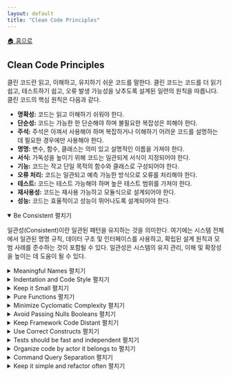 ```yaml
---
layout: default
title: "Clean Code Principles"
---
```


<p class="breadcrumb"><a href="/cs_study/home.html">🏠 홈으로</a></p>

<section>
  <h2>Clean Code Principles</h2>
  <p>
    클린 코드란 읽고, 이해하고, 유지하기 쉬운 코드를 말한다. 클린 코드는 코드를 더 읽기 쉽고, 테스트하기 쉽고, 오류 발생 가능성을 낮추도록 설계된 일련의 원칙을 따릅니다. 클린 코드의 핵심 원칙은 다음과 같다.
    <ul>
    <li><strong>명확성:</strong> 코드는 읽고 이해하기 쉬워야 한다.</li>
    <li><strong>단순성:</strong> 코드는 가능한 한 단순해야 하며 불필요한 복잡성은 피해야 한다.</li>
    <li><strong>주석:</strong> 주석은 아껴서 사용해야 하며 복잡하거나 이해하기 어려운 코드를 설명하는 데 필요한 경우에만 사용해야 한다.</li>
    <li><strong>명명:</strong> 변수, 함수, 클래스는 의미 있고 설명적인 이름을 가져야 한다.</li>
    <li><strong>서식:</strong> 가독성을 높이기 위해 코드는 일관되게 서식이 지정되어야 한다.</li>
    <li><strong>기능:</strong> 코드는 작고 단일 목적의 함수와 클래스로 구성되어야 한다.</li>
    <li><strong>오류 처리:</strong> 코드는 일관되고 예측 가능한 방식으로 오류를 처리해야 한다.</li>
    <li><strong>테스트:</strong> 코드는 테스트 가능해야 하며 높은 테스트 범위를 가져야 한다.</li>
    <li><strong>재사용성:</strong> 코드는 재사용 가능하고 모듈식으로 설계되어야 한다.</li>
    <li><strong>성능:</strong> 코드는 효율적이고 성능이 뛰어나도록 설계되어야 한다.</li>
    </ul>
  </p>
</section>

<!-- 섹션 -->
<details open>
<summary>Be Consistent <span class="indicator">펼치기</span></summary>
<div class="accordion-content">
  <p>
  일관성(Consistent)이란 일관된 패턴을 유지하는 것을 의미한다. 여기에는 시스템 전체에서 일관된 명명 규칙, 데이터 구조 및 인터페이스를 사용하고, 확립된 설계 원칙과 모범 사례를 준수하는 것이 포함될 수 있다. 일관성은 시스템의 유지 관리, 이해 및 확장성을 높이는 데 도움이 될 수 있다.
  </p>
</div>
</details>

<!-- 섹션 -->
<details>
<summary>Meaningful Names <span class="indicator">펼치기</span></summary>
<div class="accordion-content">
  <p>
  변수, 함수, 클래스 등 시스템의 다양한 구성 요소에 명확하고 설명적인 이름을 지정하는 것이 좋다. 이렇게 하면 각 구성 요소의 목적과 용도를 명확하게 전달하여 시스템을 더 쉽게 이해하고 유지 관리할 수 있다.
  </p>
</div>
</details>

<!-- 섹션 -->
<details>
<summary>Indentation and Code Style <span class="indicator">펼치기</span></summary>
<div class="accordion-content">
  <p>
  들여쓰기(Indentation)는 공백을 사용하여 관련 코드 줄을 시각적으로 그룹화하여 코드 구조를 더 쉽게 읽고 이해할 수 있도록 하는 방법이다. 코드 스타일은 명명 규칙, 주석 처리, 공백 사용 등 코드의 형식을 지정하고 구조화하는 데 사용되는 규칙과 지침을 의미한다.일관된 들여쓰기와 코드 스타일을 사용하면 코드를 더 읽기 쉽고 이해하기 쉽게 만들어 시스템의 유지 관리성을 개선할 수 있다.
  </p>
</div>
</details>

<!-- 섹션 -->
<details>
<summary>Keep it Small <span class="indicator">펼치기</span></summary>
<div class="accordion-content">
  <p>
  모든 기능을 수행하려는 크고 단일한 컴포넌트보다는 특정 목적에 맞춰 작고 집중된 컴포넌트를 설계하고 구현해야 한다. 이렇게 하면 개별 컴포넌트를 더 쉽게 이해하고, 테스트하고, 수정할 수 있어 시스템의 유지 관리성과 확장성을 향상시킬 수 있다.
  </p>
  <ul>
    <li><strong>컴포넌트:</strong> UI나 기능을 독립적으로 묶어 재사용할 수 있도록 만든 모듈 단위</li>
    <ul>
    <li>하나의 컴포넌트는 자체적인 데이터(상태)와 표현(뷰), 동작(로직)을 포함할 수 있으며, 다른 컴포넌트와 조합해 더 큰 애플리케이션을 구성할 수 있다.</li>
    </ul>
  </ul>

</div>
</details>

<!-- 섹션 -->
<details>
<summary>Pure Functions <span class="indicator">펼치기</span></summary>
<div class="accordion-content">
  <p>
  순수 함수(Pure Functions)는 다음 기준을 충족하는 특정 유형의 함수이다.
    <ul>
        <li>인수라고 하는 입력을 받아 값이나 출력을 반환한다.</li>
        <li>시스템 상태를 수정하거나 외부 리소스와 상호 작용하는 등 관찰 가능한 부작용을 일으키지 않는다.</li>
        <li>동일한 입력이 주어지면 항상 동일한 출력이 반환된다.</li>
        <li>이는 범위를 벗어나는 상태나 변수에 의존하지 않는다.</li>
    </ul>
  순수 함수는 입력과 내부 논리에 의해서만 동작이 결정되므로 예측 가능성이 높고 테스트하기 쉬운 것으로 간주된다. 또한 순수 함수의 출력은 외부 요인의 영향을 받지 않으므로 프로그램의 동작을 추론하기가 더 쉽다. 순수 함수는 함수형 프로그래밍에서 자주 사용되며, 핵심 원칙으로 간주된다. 또한 경쟁 조건 및 기타 동시성 관련 문제가 덜 발생하기 때문에 동시 및 병렬 프로그래밍에도 유용하다.
  </p>
  <ul>
    <li><strong>동시 프로그래밍(Concurrency):</strong> 여러 작업이 논리적으로 동시에 진행되는 것처럼 보이도록 설계하는 방식으로, 한 번에 하나씩 실행되지만, 작업 간 빠른 전환(스위칭)으로 병행 처리처럼 느껴짐.</li>
    <li><strong>병렬 프로그래밍(Parallelism):</strong> 여러 작업을 물리적으로 동시에 실행하는 방식으로, 여러 CPU 코어 또는 프로세서를 활용해 진짜 동시에 연산 수행.</li>
  </ul>
</div>
</details>

<!-- 섹션 -->
<details>
<summary>Minimize Cyclomatic Complexity <span class="indicator">펼치기</span></summary>
<div class="accordion-content">
  <p>
  순환 복잡도(Cyclomatic Complexity)는 프로그램의 구조적 복잡도를 측정하는 지표로, 프로그램 제어 흐름을 통과하는 선형적으로 독립적인 경로의 수에 따라 결정된다. 높은 순환 복잡도는 프로그램을 이해하고, 테스트하고, 유지 관리하기 어렵게 만들 수 있으므로, 시스템 아키텍처에서 순환 복잡도를 최소화하는 것이 바람직한 경우가 많다.</p>
  <p>시스템 아키텍처에서 순환적 복잡도를 최소화하는 방법은 다음과 같다.</p>
  <ul>
    <li>복잡한 기능을 특정 작업을 수행하는 더 작고 간단한 기능으로 분해한다.</li>
    <li>if-else 문과 루프와 같은 제어 구조를 일관되고 예측 가능한 방식으로 사용한다.</li>
    <li>불변성 및 순수 함수와 같은 함수형 프로그래밍 개념과 기술을 사용하면 복잡한 제어 흐름의 필요성을 줄일 수 있다.</li>
    <li>상태 패턴과 같은 디자인 패턴을 사용하여 복잡한 제어 흐름을 단순화한다.</li>
    <li>정기적으로 코드를 검토하고 리팩토링하여 제어 흐름을 단순화한다.</li>
    <li>코드에서 높은 순환 복잡도를 감지하고 보고할 수 있는 정적 코드 분석 도구를 사용한다.</li>
  </ul>
  <p>이러한 모범 사례를 따르면 시스템 아키텍처가 더욱 강력해지고 오류가 줄어들 것이다.</p>
</div>
</details>

<!-- 섹션 -->
<details>
<summary>Avoid Passing Nulls Booleans <span class="indicator">펼치기</span></summary>
<div class="accordion-content">
  <p>null이나 부울 값을 전달하면 프로그램에서 예기치 않은 동작과 디버깅하기 어려운 오류가 발생할 수 있다.</p> <p>시스템 아키텍처에서 null이나 부울 값을 전달하지 않도록 하는 몇 가지 방법은 다음과 같다.</p>
  <ul>
    <li>null 대신 Optionals 또는 Maybe 타입을 사용하여 값이 없음을 나타낼 수 있다. 이렇게 하면 값이 없음을 명확하게 알 수 있고 null 참조 예외를 방지할 수 있다.</li>
    <li>함수 인수에 null 또는 Boolean 값을 허용하는 대신 기본값을 사용하면 null 또는 Boolean 값을 확인할 필요가 없어 오류 발생 가능성이 줄어든다.</li>
    <li>Null 객체 패턴을 사용하여 null 값을 정의된 동작을 가진 특수 객체로 대체하면 null 값을 확인할 필요가 없어지고 코드의 가독성이 향상된다.</li>
    <li>부울 값을 다룰 때는 if-else 문 대신 삼항 연산자(?:)를 사용하면 코드가 더 간결해지고 읽기 쉬워진다.</li>
    <li>assert 함수를 사용하여 함수 인수의 유효성을 검사하고 유효하지 않으면 예외를 발생시킨다.</li>
  </ul>
  <p>이러한 모범 사례를 따르면 시스템 아키텍처가 더욱 강력해지고 오류가 줄어들 것이다.</p>
</div>
</details>


<!-- 섹션 -->
<details>
<summary>Keep Framework Code Distant <span class="indicator">펼치기</span></summary>
<div class="accordion-content">
  <p>
  프레임워크 코드를 분리한다는 것은 애플리케이션 코드와 프레임워크 코드를 분리하는 것을 의미한다. 이렇게 하면 애플리케이션 코드베이스와 프레임워크를 독립적으로 유지 관리, 테스트 및 업그레이드하기가 더 쉬워진다.시스템 아키텍처에서 프레임워크 코드를 분리하는 몇 가지 방법은 다음과 같다.
  <ol>
    <li>추상화 계층을 사용하여 애플리케이션 코드와 프레임워크 코드를 분리한다. 이를 통해 프레임워크의 세부 사항을 몰라도 애플리케이션 코드를 작성할 수 있다.</li>
    <li>의존성 주입을 사용하여 애플리케이션 코드와 프레임워크 코드를 분리한다. 이를 통해 애플리케이션 코드는 프레임워크 객체를 직접 인스턴스화하지 않고도 프레임워크의 기능을 사용할 수 있다.</li>
    <li>애플리케이션 코드에서 특정 프레임워크에 특화된 라이브러리나 클래스를 사용하지 않는다. 이렇게 하면 나중에 필요할 때 다른 프레임워크로 쉽게 전환할 수 있다.</li>
    <li>애플리케이션 코드가 프레임워크와 상호 작용할 수 있도록 표준 인터페이스를 사용한다. 이를 통해 프레임워크의 세부 사항을 몰라도 애플리케이션 코드를 작성할 수 있다.</li>
    <li>애플리케이션과 프레임워크 코드를 별도의 프로젝트 및/또는 저장소에 보관한다.</li>
  </ol>
  이러한 모범 사례를 따르면 시스템 아키텍처는 유지 관리와 테스트가 더 용이해지고 오류가 덜 발생하며, 필요한 경우 프레임워크를 업그레이드하거나 전환하기가 더 쉬워진다.
  </p>
</div>
</details>

<!-- 섹션 -->
<details>
<summary>Use Correct Constructs <span class="indicator">펼치기</span></summary>
<div class="accordion-content">
  <p>깔끔한 코드 원칙의 맥락에서 "올바른 구조를 사용한다"는 것은 루프, 조건문, 함수와 같은 적절한 프로그래밍 구조를 사용하여 코드를 쉽게 이해하고 유지 관리하고 수정할 수 있도록 하는 것을 의미한다.</p>
  <p>올바른 구문을 사용할 경우, 코드는 논리적이고 직관적인 방식으로 구성되어야 하며, 적절한 제어 흐름 명령문과 데이터 구조를 활용하여 해당 작업을 수행해야 한다. 또한, 불필요하거나 지나치게 복잡한 구문은 코드를 이해하거나 추론하기 어렵게 만들어서는 안 된다.</p>
  <p>또한, 올바른 구조란 문제에 맞는 올바른 구조를 사용하는 것을 의미한다. 예를 들어, 배열을 반복하려면 재귀 대신 for 루프를 사용해야 하며, 전역 변수는 사용하지 말고 대신 함수 인수와 반환 값을 사용하여 코드의 다른 부분 간에 데이터를 전달해야 한다.</p>
  <p>올바른 구조를 사용하면 코드의 가독성과 유지 관리가 더 좋아지고 버그가 덜 발생하여 다른 개발자가 코드를 이해하고 디버깅하고 확장하기가 더 쉬워진다.</p>
</div>
</details>

<!-- 섹션 -->
<details>
<summary>Tests should be fast and independent <span class="indicator">펼치기</span></summary>
<div class="accordion-content">
  <p>
  테스트 코드는 실행 속도가 빨라야 하며 서로 간에 의존성이 없어야 한다. 빠른 테스트는 개발자가 코드 변경 시 자주 실행하게 만들고, 문제를 조기에 발견할 수 있게 한다. 또한 테스트가 독립적이어야 한 테스트의 실패가 다른 테스트의 결과에 영향을 주지 않아 문제 원인을 명확히 파악할 수 있다. 이를 위해 각 테스트는 실행 전 동일한 초기 상태를 준비하고, 외부 시스템(네트워크, 데이터베이스 등)에 의존하지 않도록 설계하는 것이 좋다. 이러한 접근은 테스트 신뢰성을 높이고 유지보수를 쉽게 만들어준다.
  </p>
</div>
</details>

<!-- 섹션 -->
<details>
<summary>Organize code by actor it belongs to <span class="indicator">펼치기</span></summary>
<div class="accordion-content">
  <p>
  코드는 기능과 책임이 명확한 주체(Actor) 단위로 구성하는 것이 좋다. 이렇게 하면 관련된 코드가 한곳에 모여 유지보수가 쉬워지고, 불필요한 의존성을 줄일 수 있다. 예를 들어 웹 애플리케이션에서는 Controller, Service, Repository 계층을 분리해 각 계층이 맡은 역할만 수행하도록 구성한다. 이렇게 책임 기반으로 코드를 구조화하면 다른 개발자가 해당 기능을 빠르게 이해하고 수정할 수 있으며, 프로젝트의 확장성도 높아진다.
  </p>
</div>
</details>

<!-- 섹션 -->
<details>
<summary>Command Query Separation <span class="indicator">펼치기</span></summary>
<div class="accordion-content">
  <p>
  명령-쿼리 분리(CQS)는 메서드 또는 함수의 역할을 명령과 쿼리, 두 가지 범주로 분리하는 소프트웨어 설계 원칙이다. 명령은 시스템 상태를 변경하는 메서드이고, 쿼리는 정보를 반환하지만 시스템 상태를 변경하지 않는 메서드이다.
  </p>
</div>
</details>

<!-- 섹션 -->
<details>
<summary>Keep it simple and refactor often <span class="indicator">펼치기</span></summary>
<div class="accordion-content">
  <p>
  코드는 가능한 한 단순하게 유지해야 하며, 필요할 때마다 리팩토링하여 품질을 관리해야 한다. 복잡한 구조나 불필요한 추상화는 버그를 만들고 유지보수를 어렵게 한다. KISS 원칙(Keep It Simple, Stupid)을 따르며, 중복 코드를 제거하고, 메서드를 작게 나누고, 명확한 이름을 사용해야 한다. 기능을 추가하거나 수정할 때는 리팩토링을 병행하여 기술 부채를 줄이고 코드 가독성을 높여야 한다. 이를 통해 장기적으로 안정적이고 확장 가능한 코드를 유지할 수 있다.
  </p>
</div>
</details>
